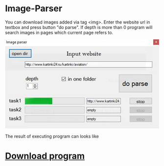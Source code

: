 # Image-Parser

You can download images added via tag \<img>. Enter the website url in textbox and press button "do parse". If depth is more than 0 program will search images in pages which current page refers to.

<img src="progscr.jpg">

The result of executing program can looks like



# [Download program](https://github.com/ITFreha/Image-Parser/raw/master/ImgParser/bin/Debug/ImgParser.exe)
